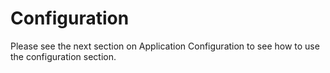 # Configuration

Please see the next section on Application Configuration to see how to use the configuration section.
